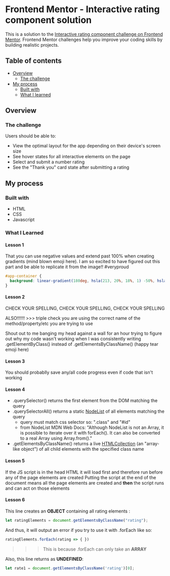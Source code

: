 # Frontend Mentor - Interactive rating component solution

This is a solution to the [Interactive rating component challenge on Frontend Mentor](https://www.frontendmentor.io/challenges/interactive-rating-component-koxpeBUmI). Frontend Mentor challenges help you improve your coding skills by building realistic projects. 

## Table of contents

- [Overview](#overview)
  - [The challenge](#the-challenge)
- [My process](#my-process)
  - [Built with](#built-with)
  - [What I learned](#what-i-learned)

## Overview

### The challenge

Users should be able to:

- View the optimal layout for the app depending on their device's screen size
- See hover states for all interactive elements on the page
- Select and submit a number rating
- See the "Thank you" card state after submitting a rating

## My process

### Built with

- HTML
- CSS
- Javascript

### What I Learned 

#### Lesson 1

That you can use negative values and extend past 100% when creating gradients (mind blown emoji here). I am so excited to have figured out this part and be able to replicate it from the image!! #veryproud

```CSS
#app-container {
  background: linear-gradient(180deg, hsla(213, 20%, 18%, 1) -50%, hsla(216, 12%, 8%, .5) 150%);
}
```

#### Lesson 2

CHECK YOUR SPELLING, CHECK YOUR SPELLING, CHECK YOUR SPELLING 

ALSO!!!!!! >>> triple check you are using the correct name of the method/property/etc you are trying to use

Shout out to me banging my head against a wall for an hour trying to figure out why my code wasn't working when I was consistently writing .getElementByClass() instead of .getElementsByClassName() (happy tear emoji here)


#### Lesson 3

You should probablly save any/all code progress even if code that isn't working  

#### Lesson 4 

- .querySelector() returns the first element from the DOM matching the query 
- .querySelectorAll() returns a static [NodeList](https://developer.mozilla.org/en-US/docs/Web/API/NodeList) of all elements matching the query 
  - query must match css selector so: ".class" and "#id" 
  - from NodeList MDN Web Docs:
    "Although NodeList is not an Array, it is possible to iterate over it with forEach(). It can also be converted to a real Array using Array.from()."
- .getElementsByClassName() returns a live [HTMLCollection](https://developer.mozilla.org/en-US/docs/Web/API/HTMLCollection) (an "array-like object") of all child elements with the specified class name


#### Lesson 5 

If the JS script is in the head HTML it will load first and therefore run before any of the page elements are created 
Putting the script at the end of the document means all the page elements are created and **then** the script runs and can act on those elements

#### Lesson 6

This line creates an **OBJECT** containing all rating elements : 
``` javascript
let ratingElements = document.getElementsByClassName("rating");
```

And thus, it will output an error if you try to use it with .forEach like so:
``` javascript 
ratingElements.forEach(rating => { })
```

>>> This is because .forEach can only take an **ARRAY** 

Also, this line returns as **UNDEFINED**:
```javascript 
let rate1 = document.getElementsByClassName('rating')[0];
```